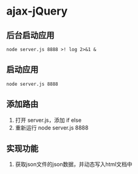 # ajax-jQuery

## 后台启动应用

`node server.js 8888 >! log 2>&1 &`

## 启动应用

`node server.js 8888`

## 添加路由

1. 打开 server.js，添加 if else
2. 重新运行 node server.js 8888

## 实现功能

1. 获取json文件的json数据，并动态写入html文档中

